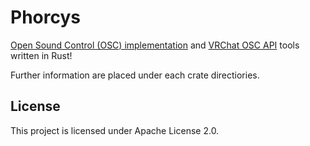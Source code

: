 # Phorcys
[Open Sound Control (OSC) implementation](https://opensoundcontrol.stanford.edu/) and [VRChat OSC API](https://docs.vrchat.com/v2022.1.1/docs/osc-overview) tools written in Rust!

Further information are placed under each crate directiories.

## License
This project is licensed under Apache License 2.0.
